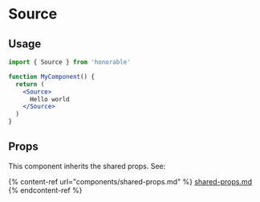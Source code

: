 # Source

## Usage

```jsx
import { Source } from 'honorable'

function MyComponent() {
  return (
    <Source>
      Hello world
    </Source>
  )
}
```

## Props

This component inherits the shared props. See:

{% content-ref url="components/shared-props.md" %}
[shared-props.md](components/shared-props.md)
{% endcontent-ref %}

